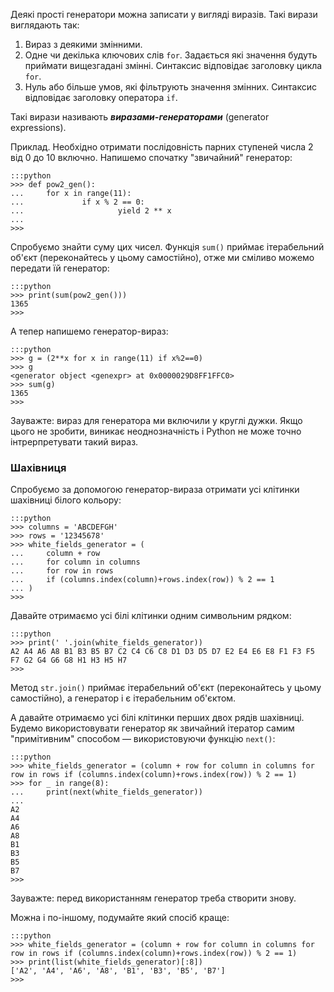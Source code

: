Деякі прості генератори можна записати у вигляді виразів. Такі вирази виглядають так:

1. Вираз з деякими змінними.
1. Одне чи декілька ключових слів `for`. Задається які значення будуть приймати вищезгадані змінні. Синтаксис відповідає заголовку цикла `for`.
1. Нуль або більше умов, які фільтрують значення змінних. Синтаксис відповідає заголовку оператора `if`. 

Такі вирази називають ***виразами-генераторами*** (generator expressions).

Приклад. Необхідно отримати послідовність парних ступеней числа 2 від 0 до 10 включно. Напишемо спочатку "звичайний" генератор:

	:::python
	>>> def pow2_gen():
	...     for x in range(11):
	...             if x % 2 == 0:
	...                     yield 2 ** x
	...
	>>>
	
Спробуємо знайти суму цих чисел. Функція `sum()` приймає ітерабельний об'єкт (переконайтесь у цьому самостійно), отже ми сміливо можемо передати їй генератор:

	:::python
	>>> print(sum(pow2_gen()))
	1365
	>>>
	
А тепер напишемо генератор-вираз:

	:::python
	>>> g = (2**x for x in range(11) if x%2==0)
	>>> g
	<generator object <genexpr> at 0x0000029D8FF1FFC0>
	>>> sum(g)
	1365
	>>>	

Зауважте: вираз для генератора ми включили у круглі дужки. Якщо цього не зробити, виникає неоднозначність і Python не може точно інтрерпретувати такий вираз.
	
	
### Шахівниця

Спробуємо за допомогою генератор-вираза отримати усі клітинки шахівниці білого кольору:

	:::python
	>>> columns = 'ABCDEFGH'
	>>> rows = '12345678'
	>>> white_fields_generator = (
	...     column + row
	...     for column in columns
	...     for row in rows
	...     if (columns.index(column)+rows.index(row)) % 2 == 1
	... )
	>>>

Давайте отримаємо усі білі клітинки одним символьним рядком:

	:::python
	>>> print(' '.join(white_fields_generator))
	A2 A4 A6 A8 B1 B3 B5 B7 C2 C4 C6 C8 D1 D3 D5 D7 E2 E4 E6 E8 F1 F3 F5 F7 G2 G4 G6 G8 H1 H3 H5 H7
	>>>
	
Метод `str.join()` приймає ітерабельний об'єкт (переконайтесь у цьому самостійно), а  генератор і є ітерабельним об'єктом.


А давайте отримаємо усі білі клітинки перших двох рядів шахівниці. Будемо використовувати генератор як звичайний ітератор самим "примітивним" способом — використовуючи функцію `next()`:

	:::python
	>>> white_fields_generator = (column + row for column in columns for row in rows if (columns.index(column)+rows.index(row)) % 2 == 1)
	>>> for _ in range(8):
	...     print(next(white_fields_generator))
	...
	A2
	A4
	A6
	A8
	B1
	B3
	B5
	B7
	>>>
	
Зауважте: перед використанням генератор треба створити знову.
	
Можна і по-іншому, подумайте який спосіб краще:

	:::python
	>>> white_fields_generator = (column + row for column in columns for row in rows if (columns.index(column)+rows.index(row)) % 2 == 1)
	>>> print(list(white_fields_generator)[:8])
	['A2', 'A4', 'A6', 'A8', 'B1', 'B3', 'B5', 'B7']
	>>>
	
